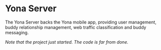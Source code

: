 Yona Server
==================================

The Yona Server backs the Yona mobile app, providing user management, buddy relationship management, web traffic classification and buddy messaging.

*Note that the project just started. The code is far from done.*

